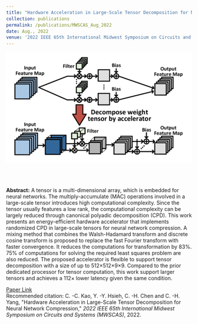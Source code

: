 ```yaml
---
title: "Hardware Acceleration in Large-Scale Tensor Decomposition for Neural Network Compression"
collection: publications
permalink: /publications/MWSCAS_Aug_2022
date: Aug., 2022
venue: '2022 IEEE 65th International Midwest Symposium on Circuits and Systems (MWSCAS)'
---
```

<p align="center">
<img src='/images/publications/Tensor_Decomposition.jpg' width='600' > 
</p><br>

<br>

**Abstract:** A tensor is a multi-dimensional array, which is embedded for neural networks. The multiply-accumulate (MAC) operations involved in a large-scale tensor introduces high computational complexity. Since the tensor usually features a low rank, the computational complexity can be largely reduced through canonical polyadic decomposition (CPD). This work presents an energy-efficient hardware accelerator that implements randomized CPD in large-scale tensors for neural network compression. A mixing method that combines the Walsh-Hadamard transform and discrete cosine transform is proposed to replace the fast Fourier transform with faster convergence. It reduces the computations for transformation by 83%. 75% of computations for solving the required least squares problem are also reduced. The proposed accelerator is flexible to support tensor decomposition with a size of up to 512×512×9×9. Compared to the prior dedicated processor for tensor computation, this work support larger tensors and achieves a 112× lower latency given the same condition.

[Paper Link](http://jacky1229.github.io/files/publication_papers/Hardware_Acceleration_in_Large-Scale_Tensor_Decomposition_for_Neural_Network_Compression.pdf)<br>
Recommended citation: C. -C. Kao, Y. -Y. Hsieh, C. -H. Chen and C. -H. Yang, "Hardware Acceleration in Large-Scale Tensor Decomposition for Neural Network Compression," <i>2022 IEEE 65th International Midwest Symposium on Circuits and Systems (MWSCAS)</i>, 2022.